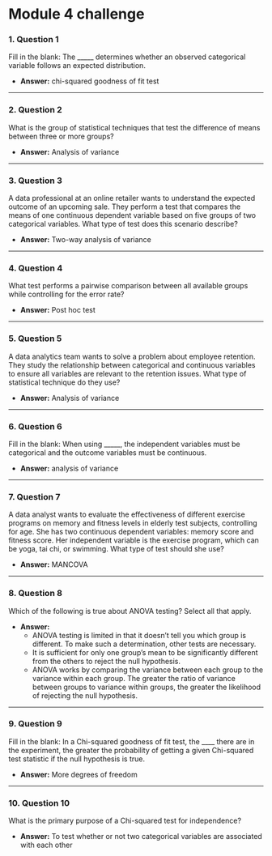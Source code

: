 # Module 4 challenge


### 1. **Question 1**  
Fill in the blank: The _____ determines whether an observed categorical variable follows an expected distribution.  
- **Answer:** chi-squared goodness of fit test

---

### 2. **Question 2**  
What is the group of statistical techniques that test the difference of means between three or more groups?  
- **Answer:** Analysis of variance

---

### 3. **Question 3**  
A data professional at an online retailer wants to understand the expected outcome of an upcoming sale. They perform a test that compares the means of one continuous dependent variable based on five groups of two categorical variables. What type of test does this scenario describe?  
- **Answer:** Two-way analysis of variance

---

### 4. **Question 4**  
What test performs a pairwise comparison between all available groups while controlling for the error rate?  
- **Answer:** Post hoc test

---

### 5. **Question 5**  
A data analytics team wants to solve a problem about employee retention. They study the relationship between categorical and continuous variables to ensure all variables are relevant to the retention issues. What type of statistical technique do they use?  
- **Answer:** Analysis of variance

---

### 6. **Question 6**  
Fill in the blank: When using _____, the independent variables must be categorical and the outcome variables must be continuous.  
- **Answer:** analysis of variance

---

### 7. **Question 7**  
A data analyst wants to evaluate the effectiveness of different exercise programs on memory and fitness levels in elderly test subjects, controlling for age. She has two continuous dependent variables: memory score and fitness score. Her independent variable is the exercise program, which can be yoga, tai chi, or swimming. What type of test should she use?  
- **Answer:** MANCOVA

---

### 8. **Question 8**  
Which of the following is true about ANOVA testing? Select all that apply.  
- **Answer:**  
  - ANOVA testing is limited in that it doesn’t tell you which group is different. To make such a determination, other tests are necessary.  
  - It is sufficient for only one group’s mean to be significantly different from the others to reject the null hypothesis.  
  - ANOVA works by comparing the variance between each group to the variance within each group. The greater the ratio of variance between groups to variance within groups, the greater the likelihood of rejecting the null hypothesis.

---

### 9. **Question 9**  
Fill in the blank: In a Chi-squared goodness of fit test, the ____ there are in the experiment, the greater the probability of getting a given Chi-squared test statistic if the null hypothesis is true.  
- **Answer:** More degrees of freedom

---

### 10. **Question 10**  
What is the primary purpose of a Chi-squared test for independence?  
- **Answer:** To test whether or not two categorical variables are associated with each other
